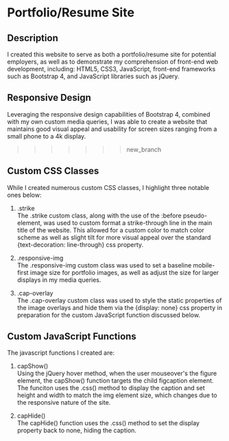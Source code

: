 # Portfolio/Resume Site

## Description
I created this website to serve as both a portfolio/resume site for potential employers, as well 
as to demonstrate my comprehension of front-end web development, including: HTML5, CSS3, JavaScript, front-end frameworks such as Bootstrap 4, and JavaScript libraries such as jQuery.  



## Responsive Design

Leveraging the responsive design capabilities of Bootstrap 4, combined with my own custom media queries, I was able to create a website that maintains good visual appeal and usability for screen sizes ranging from a small phone to a 4k display.
>>>>>>> new_branch



## Custom CSS Classes

While I created numerous custom CSS classes, I highlight three notable ones below:

1. .strike  
The .strike custom class, along with the use of the :before pseudo-element, was used to custom format a strike-through line in the main title of the website. This allowed for a custom color to match color scheme as well as slight tilt for more visual appeal over the standard {text-decoration: line-through} css property.  

2. .responsive-img  
The .responsive-img custom class was used to set a baseline mobile-first image size for portfolio images, as well as adjust the size for larger displays in my media queries.

3. .cap-overlay  
The .cap-overlay custom class was used to style the static properties of the image overlays and hide them via the {display: none} css property in preparation for the custom JavaScript function discussed below. 



## Custom JavaScript Functions

The javascript functions I created are:

1. capShow()  
Using the jQuery hover method, when the user mouseover's the figure element, the capShow() function targets the child figcaption element. The funciton uses the .css() method to display the caption and set height and width to match the img element size, which changes due to the responsive nature of the site.

2. capHide()  
The capHide() function  uses the .css() method to set the display property back to none, hiding the caption.


